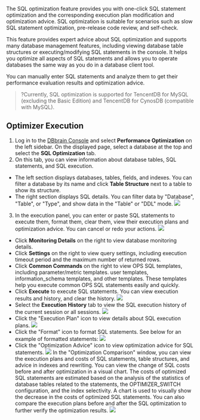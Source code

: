 The SQL optimization feature provides you with one-click SQL statement optimization and the corresponding execution plan modification and optimization advice. SQL optimization is suitable for scenarios such as slow SQL statement optimization, pre-release code review, and self-check.

This feature provides expert advice about SQL optimization and supports many database management features, including viewing database table structures or executing/modifying SQL statements in the console. It helps you optimize all aspects of SQL statements and allows you to operate databases the same way as you do in a database client tool.

You can manually enter SQL statements and analyze them to get their performance evaluation results and optimization advice.

>?Currently, SQL optimization is supported for TencentDB for MySQL (excluding the Basic Edition) and TencentDB for CynosDB (compatible with MySQL).

## Optimizer Execution
1. Log in to the [DBbrain Console](https://console.cloud.tencent.com/dbbrain/analysis) and select **Performance Optimization** on the left sidebar. On the displayed page, select a database at the top and select the **SQL Optimization** tab.
2. On this tab, you can view information about database tables, SQL statements, and SQL execution.
 - The left section displays databases, tables, fields, and indexes. You can filter a database by its name and click **Table Structure** next to a table to show its structure.
 - The right section displays SQL details. You can filter data by "Database", "Table", or "Type", and show data in the "Table" or "DDL" mode.
![](https://main.qcloudimg.com/raw/d736607c8d152f84422ff414b2e0711a.png)
3. In the execution panel, you can enter or paste SQL statements to execute them, format them, clear them, view their execution plans and optimization advice. You can cancel or redo your actions.
![](https://main.qcloudimg.com/raw/d6ef46c1a3095625b39a75ff208ef961.png)
 - Click **Monitoring Details** on the right to view database monitoring details.
 - Click **Settings** on the right to view query settings, including execution timeout period and the maximum number of returned rows.
 - Click **Common Commands** on the right to view OPS SQL templates, including parameter/metric templates. user templates, information_schema templates, and other templates. These templates help you execute common OPS SQL statements easily and quickly.
 - Click **Execute** to execute SQL statements. You can view execution results and history, and clear the history.
![](https://main.qcloudimg.com/raw/86a6422b6516135af8b9344a2d7f9de3.png)
 - Select the **Execution History** tab to view the SQL execution history of the current session or all sessions.
![](https://main.qcloudimg.com/raw/c84a4fde741532477931be9a36764f0d.png)
 - Click the "Execution Plan" icon to view details about SQL execution plans.
![](https://main.qcloudimg.com/raw/018560280fd2ccb6911e0254e1c961f2.png)
 - Click the "Format" icon to format SQL statements. See below for an example of formatted statements:
![](https://main.qcloudimg.com/raw/b3dcdf4c54baafed40c6c7d14bad48f8.png)
 - Click the "Optimization Advice" icon to view optimization advice for SQL statements.
![](https://main.qcloudimg.com/raw/cce2a00fb5e9d77b478df5f7cb2a2164.png)
In the "Optimization Comparison" window, you can view the execution plans and costs of SQL statements, table structures, and advice in indexes and rewriting. You can view the change of SQL costs before and after optimization in a visual chart.
  The costs of optimized SQL statements are estimated based on the analysis of the statistics of database tables related to the statements, the OPTIMIZER_SWITCH configuration, and the index selectivity. A chart is used to visually show the decrease in the costs of optimized SQL statements. You can also compare the execution plans before and after the SQL optimization to further verify the optimization results.
![](https://main.qcloudimg.com/raw/b6e9431df017f5bbc877d0f5aa149fbc.png)

